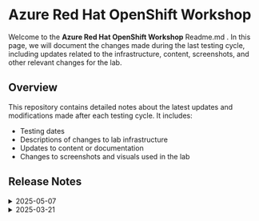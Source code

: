 # Azure Red Hat OpenShift Workshop

Welcome to the  **Azure Red Hat OpenShift Workshop** Readme.md . In this page, we will document the changes made during the last testing cycle, including updates related to the infrastructure, content, screenshots, and other relevant changes for the lab.

## Overview

This repository contains detailed notes about the latest updates and modifications made after each testing cycle. It includes:

- Testing dates
- Descriptions of changes to lab infrastructure
- Updates to content or documentation
- Changes to screenshots and visuals used in the lab

## Release Notes

<details>
  <summary>2025-05-07</summary>

#### Infrastructure Changes
- NA
#### Content Changes
- NA
#### Screenshot Updates
- Screenshots are upto date.
#### Testing Notes
- Tested the lab end to end along with lab validations.
#### Testing Date
- 2025-05-07

</details>
<details>
  <summary>2025-03-21</summary>


- Minor Updates

     - Tested the lab end to end along with lab validations and enhanced the lab guide.
<details>

<details>
  <summary>2024-12-31</summary>


## 31 December 2024

- Major Updates  

    - **Azure Cloud Shell UI Enhancements**
        - Implemented significant updates to the **Azure Cloud Shell** UI, providing a more streamlined and intuitive user interface for improved user experience.

- Minor Updates  

    - Enhanced lab guide instructions for greater clarity and ease of use.  
    - Updated screenshots across the lab guide to reflect the latest UI changes, ensuring alignment with the updated Azure Cloud Shell design.  

<details>